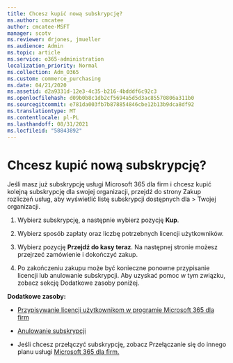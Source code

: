 ```yaml
---
title: Chcesz kupić nową subskrypcję?
ms.author: cmcatee
author: cmcatee-MSFT
manager: scotv
ms.reviewer: drjones, jmueller
ms.audience: Admin
ms.topic: article
ms.service: o365-administration
localization_priority: Normal
ms.collection: Adm_O365
ms.custom: commerce_purchasing
ms.date: 04/21/2020
ms.assetid: d2a9331d-12e3-4c35-b216-4bdddf6c92c3
ms.openlocfilehash: d09b0b8c1db2cf5694a5d5d3ac85570806a311b0
ms.sourcegitcommit: e781da003fb7b878854846cbe12b13b9dca8df92
ms.translationtype: MT
ms.contentlocale: pl-PL
ms.lasthandoff: 08/31/2021
ms.locfileid: "58843892"
---
```

# <a name="looking-to-buy-a-new-subscription"></a>Chcesz kupić nową subskrypcję?

Jeśli masz już subskrypcję usługi Microsoft 365 dla firm i chcesz kupić kolejną subskrypcję dla swojej organizacji, przejdź do strony Zakup rozliczeń usług, aby wyświetlić listę subskrypcji dostępnych dla  \> [](https://go.microsoft.com/fwlink/p/?linkid=868433) Twojej organizacji.
 
1. Wybierz subskrypcję, a następnie wybierz pozycję **Kup**.

2. Wybierz sposób zapłaty oraz liczbę potrzebnych licencji użytkowników.

3. Wybierz pozycję **Przejdź do kasy teraz**. Na następnej stronie możesz przejrzeć zamówienie i dokończyć zakup.

4. Po zakończeniu zakupu może być konieczne ponowne przypisanie licencji lub anulowanie subskrypcji. Aby uzyskać pomoc w tym związku, zobacz sekcję Dodatkowe zasoby poniżej.

 **Dodatkowe zasoby:**
  
- [Przypisywanie licencji użytkownikom w programie Microsoft 365 dla firm](https://docs.microsoft.com/microsoft-365/admin/add-users/add-users)
    
- [Anulowanie subskrypcji](https://docs.microsoft.com/microsoft-365/commerce/subscriptions/cancel-your-subscription)
    
- Jeśli chcesz przełączyć subskrypcję, zobacz Przełączanie się do innego planu usługi [Microsoft 365 dla firm.](https://docs.microsoft.com/microsoft-365/commerce/subscriptions/switch-to-a-different-plan)